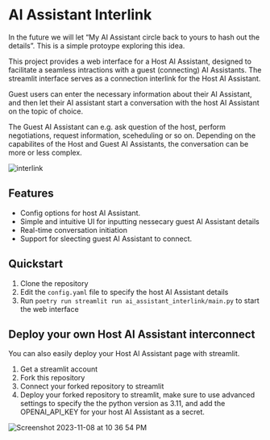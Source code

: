 # AI Assistant Interlink

In the future we will let “My AI Assistant circle back to yours to hash out the details”. This is a simple protoype exploring this idea.

This project provides a web interface for a Host AI Assistant, designed to facilitate a seamless intractions with a guest (connecting) AI Assistants.
The streamlit interface serves as a connection interlink for the Host AI Assistant.

Guest users can enter the necessary information about their AI Assistant, and then let their AI assistant start a conversation with the host AI Assistant on the topic of choice.

The Guest AI Assistant can e.g. ask question of the host, perform negotiations, request information, sceheduling or so on. 
Depending on the capabilites of the Host and Guest AI Assistants, the conversation can be more or less complex.

![interlink](https://github.com/JoelKronander/ai_assistant_interlink/assets/18355572/88cf8359-29df-4878-a6ef-887d87af7c71)

## Features
- Config options for host AI Assistant.
- Simple and intuitive UI for inputting nessecary guest AI Assistant details
- Real-time conversation initiation
- Support for sleecting guest AI Assistant to connect.

## Quickstart
1. Clone the repository
2. Edit the `config.yaml` file to specify the host AI Assistant details
3. Run `poetry run streamlit run ai_assistant_interlink/main.py` to start the web interface

## Deploy your own Host AI Assistant interconnect
You can also easily deploy your Host AI Assistant page with streamlit.

1. Get a streamlit account
2. Fork this repository
3. Connect your forked repository to streamlit
4. Deploy your forked repository to streamlit, make sure to use advanced settings to specify the the python version as 3.11, and add the OPENAI_API_KEY for your host AI Assistant as a secret.

![Screenshot 2023-11-08 at 10 36 54 PM](https://github.com/JoelKronander/ai_assistant_interlink/assets/18355572/ff17f0e5-23ce-468e-9970-f01b97335589)
